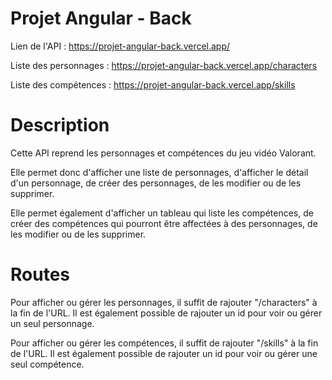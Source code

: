 # Projet Angular - Back

Lien de l'API : https://projet-angular-back.vercel.app/

Liste des personnages : https://projet-angular-back.vercel.app/characters

Liste des compétences : https://projet-angular-back.vercel.app/skills

# Description

Cette API reprend les personnages et compétences du jeu vidéo Valorant.

Elle permet donc d'afficher une liste de personnages, d'afficher le détail d'un personnage, de créer des personnages, de les modifier ou de les supprimer.

Elle permet également d'afficher un tableau qui liste les compétences, de créer des compétences qui pourront être affectées à des personnages, de les modifier ou de les supprimer.

# Routes

Pour afficher ou gérer les personnages, il suffit de rajouter "/characters" à la fin de l'URL. Il est également possible de rajouter un id pour voir ou gérer un seul personnage.

Pour afficher ou gérer les compétences, il suffit de rajouter "/skills" à la fin de l'URL. Il est également possible de rajouter un id pour voir ou gérer une seul compétence.
